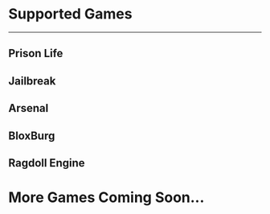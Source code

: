 # Supported Games
---------------------------
Prison Life
--------------------------
Jailbreak 
--------------------------
Arsenal 
--------------------------
BloxBurg 
--------------------------
Ragdoll Engine
----------------------------

# More Games Coming Soon...
